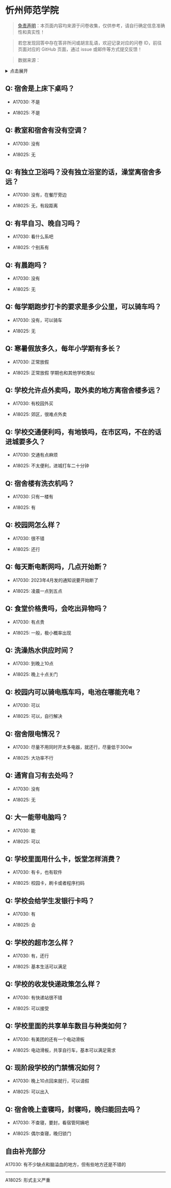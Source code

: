 # 忻州师范学院

> [免责声明](https://colleges.chat/#_3)：本页面内容均来源于问卷收集，仅供参考，请自行确定信息准确性和真实性！

> 若您发现回答中存在答非所问或胡言乱语，欢迎记录对应的问卷 ID，前往页面对应的 GitHub 页面，通过 issue 或邮件等方式提交反馈！

> 数据来源：

<details><summary>点击展开</summary>
<ul>
<li>A17030: 19113696495@163.com (2023 年 04 月)</li>
<li>A18025: 匿名 (2023 年 06 月)</li>
</ul>
</details>

## Q: 宿舍是上床下桌吗？

- A17030: 不是

- A18025: 不是

## Q: 教室和宿舍有没有空调？

- A17030: 没有

- A18025: 无

## Q: 有独立卫浴吗？没有独立浴室的话，澡堂离宿舍多远？

- A17030: 没有，在餐厅旁边

- A18025: 无，有段距离

## Q: 有早自习、晚自习吗？

- A17030: 看什么系吧

- A18025: 个别系有

## Q: 有晨跑吗？

- A17030: 没有

- A18025: 无

## Q: 每学期跑步打卡的要求是多少公里，可以骑车吗？

- A17030: 没有，可以骑车

- A18025: 无

## Q: 寒暑假放多久，每年小学期有多长？

- A17030: 正常放假

- A18025: 正常放假 学期也和其他学校类似

## Q: 学校允许点外卖吗，取外卖的地方离宿舍楼多远？

- A17030: 有校园外买

- A18025: 郊区，很难点外卖

## Q: 学校交通便利吗，有地铁吗，在市区吗，不在的话进城要多久？

- A17030: 交通有点麻烦

- A18025: 不太便利，进城打车二十分钟

## Q: 宿舍楼有洗衣机吗？

- A17030: 只有一楼有

- A18025: 有

## Q: 校园网怎么样？

- A17030: 很不错

- A18025: 还行

## Q: 每天断电断网吗，几点开始断？

- A17030: 2023年4月发的通知说要开始断了

- A18025: 凌晨一点到五点

## Q: 食堂价格贵吗，会吃出异物吗？

- A17030: 有点贵

- A18025: 一般，极小概率出现

## Q: 洗澡热水供应时间？

- A17030: 到晚上10点

- A18025: 晚上十点关门

## Q: 校园内可以骑电瓶车吗，电池在哪能充电？

- A17030: 可以

- A18025: 可以，自行解决

## Q: 宿舍限电情况？

- A17030: 尽量不用同时开太多电器，就还行，尽量低于300w

- A18025: 大功率不行

## Q: 通宵自习有去处吗？

- A17030: 没有

- A18025: 无

## Q: 大一能带电脑吗？

- A17030: 能

- A18025: 可以

## Q: 学校里面用什么卡，饭堂怎样消费？

- A17030: 有卡，也有软件

- A18025: 校园卡，刷卡或者程序扫码

## Q: 学校会给学生发银行卡吗？

- A17030: 有

- A18025: 会

## Q: 学校的超市怎么样？

- A17030: 有，还行

- A18025: 基本生活可以满足

## Q: 学校的收发快递政策怎么样？

- A17030: 有快递站很不错

- A18025: 可以接受

## Q: 学校里面的共享单车数目与种类如何？

- A17030: 有美团的还有一个电动滑板

- A18025: 电动滑板，共享自行车，基本可以满足需求

## Q: 现阶段学校的门禁情况如何？

- A17030: 晚上10点回来就行，可以请假

- A18025: 可以出入

## Q: 宿舍晚上查寝吗，封寝吗，晚归能回去吗？

- A17030: 不查寝，要封，看宿管阿姨吧

- A18025: 偶尔查寝，晚归锁门

## 自由补充部分

A17030: 有不少缺点和脑溢血的地方，但有些地方还是不错的

***

A18025: 形式主义严重